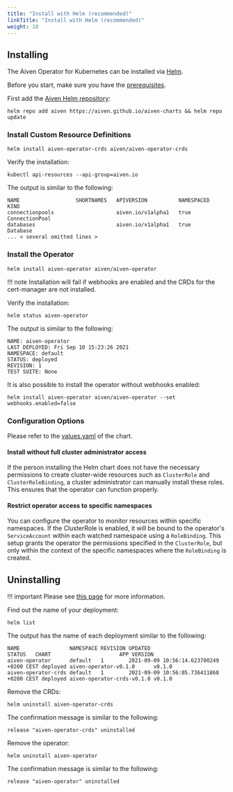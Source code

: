 ```yaml
---
title: "Install with Helm (recommended)"
linkTitle: "Install with Helm (recommended)"
weight: 10
---
```


## Installing

The Aiven Operator for Kubernetes can be installed via [Helm](https://helm.sh/).

Before you start, make sure you have the [prerequisites](prerequisites.md).

First add the [Aiven Helm repository](https://github.com/aiven/aiven-charts):

```shell
helm repo add aiven https://aiven.github.io/aiven-charts && helm repo update
```

### Install Custom Resource Definitions

```shell
helm install aiven-operator-crds aiven/aiven-operator-crds
```

Verify the installation:

```shell
kubectl api-resources --api-group=aiven.io
```

The output is similar to the following:

```{ .shell .no-copy }
NAME                  SHORTNAMES   APIVERSION          NAMESPACED   KIND
connectionpools                    aiven.io/v1alpha1   true         ConnectionPool
databases                          aiven.io/v1alpha1   true         Database
... < several omitted lines >
```

### Install the Operator

```shell
helm install aiven-operator aiven/aiven-operator
```

!!! note
    Installation will fail if webhooks are enabled and the CRDs for the cert-manager are not installed.

Verify the installation:

```shell
helm status aiven-operator
```

The output is similar to the following:

```{ .shell .no-copy }
NAME: aiven-operator
LAST DEPLOYED: Fri Sep 10 15:23:26 2021
NAMESPACE: default
STATUS: deployed
REVISION: 1
TEST SUITE: None
```

It is also possible to install the operator without webhooks enabled:

```shell
helm install aiven-operator aiven/aiven-operator --set webhooks.enabled=false
```

### Configuration Options

Please refer to the [values.yaml](https://github.com/aiven/aiven-charts/blob/main/charts/aiven-operator/values.yaml) of the chart.

#### Install without full cluster administrator access

If the person installing the Helm chart does not have the necessary permissions to create cluster-wide resources such as `ClusterRole` and `ClusterRoleBinding`, a cluster administrator can manually install these roles. This ensures that the operator can function properly.

#### Restrict operator access to specific namespaces

You can configure the operator to monitor resources within specific namespaces.
If the ClusterRole is enabled, it will be bound to the operator's `ServiceAccount` within each watched namespace using a `RoleBinding`.
This setup grants the operator the permissions specified in the `ClusterRole`, but only within the context of the specific namespaces where the `RoleBinding` is created.

## Uninstalling

!!! important
    Please see [this page](uninstalling.md) for more information.

Find out the name of your deployment:

```shell
helm list
```

The output has the name of each deployment similar to the following:

```{ .shell .no-copy }
NAME                NAMESPACE REVISION UPDATED                                  STATUS   CHART                      APP VERSION
aiven-operator      default   1        2021-09-09 10:56:14.623700249 +0200 CEST deployed aiven-operator-v0.1.0      v0.1.0
aiven-operator-crds default   1        2021-09-09 10:56:05.736411868 +0200 CEST deployed aiven-operator-crds-v0.1.0 v0.1.0
```

Remove the CRDs:

```shell
helm uninstall aiven-operator-crds
```

The confirmation message is similar to the following:

```{ .shell .no-copy }
release "aiven-operator-crds" uninstalled
```

Remove the operator:

```shell
helm uninstall aiven-operator
```

The confirmation message is similar to the following:

```{ .shell .no-copy }
release "aiven-operator" uninstalled
```
